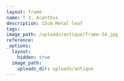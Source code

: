 ```yaml
---
layout: frame
name: T 3. Acanthus
description: 15cm Metal leaf
tags:
image_path: /uploads/antique/frame-34.jpg
reference:
_options:
  layout:
    hidden: true
  image_path:
    uploads_dir: uploads/antique
---
```


